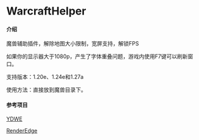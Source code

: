 # WarcraftHelper

#### 介绍

魔兽辅助插件，解除地图大小限制，宽屏支持，解锁FPS

如果你的显示器大于1080p，产生了字体重叠问题，游戏内使用F7键可以刷新窗口。

支持版本：1.20e、1.24e和1.27a

使用方法：直接放到魔兽目录下。

#### 参考项目

[YDWE](https://github.com/actboy168/YDWE)

[RenderEdge](https://github.com/ENAleksey/RenderEdge_Widescreen)

